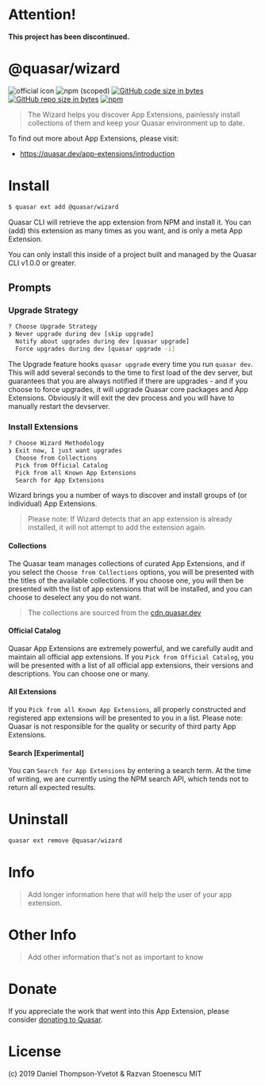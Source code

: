 # Attention!
**This project has been discontinued.**

@quasar/wizard
===
![official icon](https://img.shields.io/badge/Quasar%201.0-Official%20App%20Extension-blue.svg)
![npm (scoped)](https://img.shields.io/npm/v/@quasar/quasar-app-extension-wizard.svg)
[![GitHub code size in bytes](https://img.shields.io/github/languages/code-size/quasarframework/app-extension-wizard.svg)]()
[![GitHub repo size in bytes](https://img.shields.io/github/repo-size/quasarframework/app-extension-wizard.svg)]()
[![npm](https://img.shields.io/npm/dt/@quasar/quasar-app-extension-wizard.svg)](https://www.npmjs.com/package/@quasar/quasar-app-extension-wizard)


> The Wizard helps you discover App Extensions, painlessly install collections of them and keep your Quasar environment up to date.

To find out more about App Extensions, please visit:
- https://quasar.dev/app-extensions/introduction

# Install
```bash
$ quasar ext add @quasar/wizard
```
Quasar CLI will retrieve the app extension from NPM and install it. You can (add) this extension as many times as you want, and is only a meta App Extension.

You can only install this inside of a project built and managed by the Quasar CLI v1.0.0 or greater. 

## Prompts

### Upgrade Strategy
```bash
? Choose Upgrade Strategy
❯ Never upgrade during dev [skip upgrade] 
  Notify about upgrades during dev [quasar upgrade] 
  Force upgrades during dev [quasar upgrade -i]
```
The Upgrade feature hooks `quasar upgrade` every time you run `quasar dev`. This will add several seconds to the time to first load of the dev server, but guarantees that you are always notified if there are upgrades - and if you choose to force upgrades, it will upgrade Quasar core packages and App Extensions. Obviously it will exit the dev process and you will have to manually restart the devserver.

### Install Extensions
```bash
? Choose Wizard Methodology
❯ Exit now, I just want upgrades 
  Choose from Collections 
  Pick from Official Catalog 
  Pick from all Known App Extensions 
  Search for App Extensions
```

Wizard brings you a number of ways to discover and install groups of (or individual) App Extensions. 

> Please note: If Wizard detects that an app extension is already installed, it will not attempt to add the extension again.

#### Collections
The Quasar team manages collections of curated App Extensions, and if you select the `Choose from Collections` options, you will be presented with the titles of the available collections. If you choose one, you will then be presented with the list of app extensions that will be installed, and you can choose to deselect any you do not want. 

> The collections are sourced from the [cdn.quasar.dev](https://cdn.quasar.dev/lists/wizard/collections.json)

#### Official Catalog
Quasar App Extensions are extremely powerful, and we carefully audit and maintain all official app extensions. If you `Pick from Official Catalog`, you will be presented with a list of all official app extensions, their versions and descriptions. You can choose one or many.

#### All Extensions
If you `Pick from all Known App Extensions`, all properly constructed and registered app extensions will be presented to you in a list. Please note: Quasar is not responsible for the quality or security of third party App Extensions.

#### Search [Experimental]
You can `Search for App Extensions` by entering a search term. At the time of writing, we are currently using the NPM search API, which tends not to return all expected results. 






# Uninstall
```bash
quasar ext remove @quasar/wizard
```

# Info
> Add longer information here that will help the user of your app extension.

# Other Info
> Add other information that's not as important to know

# Donate
If you appreciate the work that went into this App Extension, please consider [donating to Quasar](https://donate.quasar.dev).

# License
(c) 2019 Daniel Thompson-Yvetot & Razvan Stoenescu
MIT
